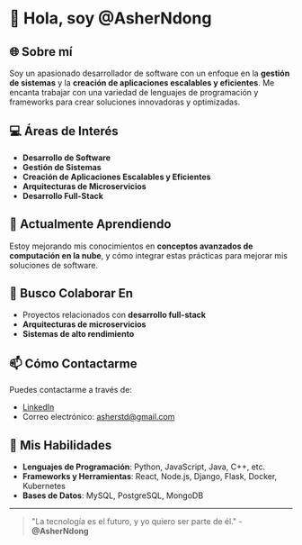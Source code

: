 

# 👋 Hola, soy @AsherNdong

## 🌐 Sobre mí
Soy un apasionado desarrollador de software con un enfoque en la **gestión de sistemas** y la **creación de aplicaciones escalables y eficientes**. Me encanta trabajar con una variedad de lenguajes de programación y frameworks para crear soluciones innovadoras y optimizadas.

## 💻 Áreas de Interés
- **Desarrollo de Software**
- **Gestión de Sistemas**
- **Creación de Aplicaciones Escalables y Eficientes**
- **Arquitecturas de Microservicios**
- **Desarrollo Full-Stack**

## 🌱 Actualmente Aprendiendo
Estoy mejorando mis conocimientos en **conceptos avanzados de computación en la nube**, y cómo integrar estas prácticas para mejorar mis soluciones de software.

## 💞️ Busco Colaborar En
- Proyectos relacionados con **desarrollo full-stack**
- **Arquitecturas de microservicios**
- **Sistemas de alto rendimiento**

## 📫 Cómo Contactarme
Puedes contactarme a través de:
- [LinkedIn](https://www.linkedin.com/in/josé-asher-ndong-ndong-oyana-93905a30a)
- Correo electrónico: [asherstd@gmail.com](mailto:asherstd@gmail.com)

## 🚀 Mis Habilidades
- **Lenguajes de Programación**: Python, JavaScript, Java, C++, etc.
- **Frameworks y Herramientas**: React, Node.js, Django, Flask, Docker, Kubernetes
- **Bases de Datos**: MySQL, PostgreSQL, MongoDB

---

> "La tecnología es el futuro, y yo quiero ser parte de él." - **@AsherNdong**


